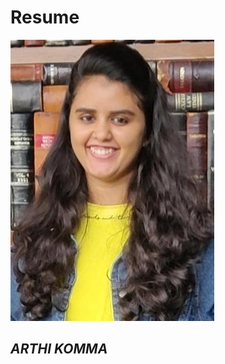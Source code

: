 # Resume
![](Picture1.jpg)
                                                                                                                           
   
## *ARTHI KOMMA*

